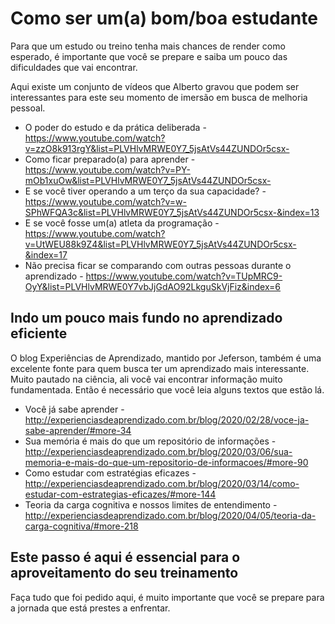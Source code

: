 # Como ser um(a) bom/boa estudante

Para que um estudo ou treino tenha mais chances de render como esperado, é importante que você se prepare e saiba um pouco das dificuldades que vai encontrar. 

Aqui existe um conjunto de vídeos que Alberto gravou que podem ser interessantes para este seu momento de imersão em busca de melhoria pessoal. 

* O poder do estudo e da prática deliberada - https://www.youtube.com/watch?v=zzO8k913rgY&list=PLVHlvMRWE0Y7_5jsAtVs44ZUNDOr5csx-
* Como ficar preparado(a) para aprender - https://www.youtube.com/watch?v=PY-mOb1xuOw&list=PLVHlvMRWE0Y7_5jsAtVs44ZUNDOr5csx-
* E se você tiver operando a um terço da sua capacidade? - https://www.youtube.com/watch?v=w-SPhWFQA3c&list=PLVHlvMRWE0Y7_5jsAtVs44ZUNDOr5csx-&index=13
* E se você fosse um(a) atleta da programação - https://www.youtube.com/watch?v=UtWEU88k9Z4&list=PLVHlvMRWE0Y7_5jsAtVs44ZUNDOr5csx-&index=17
* Não precisa ficar se comparando com outras pessoas durante o aprendizado - https://www.youtube.com/watch?v=TUpMRC9-OyY&list=PLVHlvMRWE0Y7vbJjGdAO92LkguSkVjFiz&index=6

## Indo um pouco mais fundo no aprendizado eficiente

O blog Experiências de Aprendizado, mantido por Jeferson, também é uma excelente fonte para quem busca ter um aprendizado mais interessante. Muito pautado na ciência, ali você vai encontrar informação muito fundamentada. Então é necessário que você leia alguns textos que estão lá. 

* Você já sabe aprender - http://experienciasdeaprendizado.com.br/blog/2020/02/28/voce-ja-sabe-aprender/#more-34
* Sua memória é mais do que um repositório de informações - http://experienciasdeaprendizado.com.br/blog/2020/03/06/sua-memoria-e-mais-do-que-um-repositorio-de-informacoes/#more-90
* Como estudar com estratégias eficazes - http://experienciasdeaprendizado.com.br/blog/2020/03/14/como-estudar-com-estrategias-eficazes/#more-144
* Teoria da carga cognitiva e nossos limites de entendimento - http://experienciasdeaprendizado.com.br/blog/2020/04/05/teoria-da-carga-cognitiva/#more-218

## Este passo é aqui é essencial para o aproveitamento do seu treinamento

Faça tudo que foi pedido aqui, é muito importante que você se prepare para a jornada que está prestes a enfrentar.


